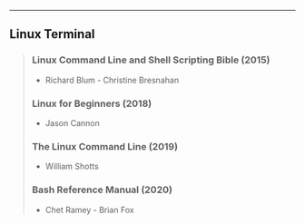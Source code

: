 ---
## Linux Terminal

> ### Linux Command Line and Shell Scripting Bible (2015)
>   - Richard Blum - Christine Bresnahan
>   
> ### Linux for Beginners (2018)
>   - Jason Cannon
>   
> ### The Linux Command Line (2019)
>   - William Shotts
>   
> ### Bash Reference Manual (2020)
>   - Chet Ramey - Brian Fox
